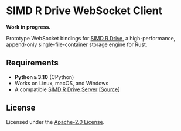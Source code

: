 # SIMD R Drive WebSocket Client

**Work in progress.**

Prototype WebSocket bindings for [SIMD R Drive](https://crates.io/crates/simd-r-drive), a high-performance, append-only single-file-container storage engine for Rust.

## Requirements
- **Python ≥ 3.10** (CPython)
- Works on Linux, macOS, and Windows
- A compatible [SIMD R Drive Server](https://crates.io/crates/simd-r-drive-ws-server) [[Source](https://github.com/jzombie/rust-simd-r-drive/tree/main/experiments/simd-r-drive-ws-server)]

## License

Licensed under the [Apache-2.0 License](https://github.com/jzombie/rust-simd-r-drive/blob/main/experiments/bindings/python-ws-client/LICENSE).
